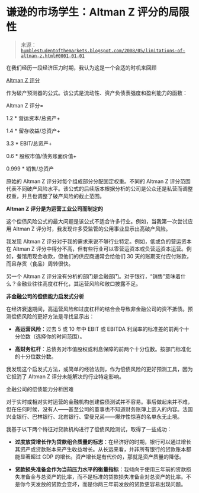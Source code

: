 <!--yml

类别：未分类

日期：2024-05-18 01:10:35

-->

# 谦逊的市场学生：Altman Z 评分的局限性

> 来源：[`humblestudentofthemarkets.blogspot.com/2008/05/limitations-of-altman-z.html#0001-01-01`](https://humblestudentofthemarkets.blogspot.com/2008/05/limitations-of-altman-z.html#0001-01-01)

在我们经历一段经济压力时期，我认为这是一个合适的时机来回顾

[Altman Z 评分](http://en.wikipedia.org/wiki/Z-Score_Financial_Analysis_Tool)

作为破产预测器的公式。该公式是流动性、资产负债表强度和盈利能力的函数：

Altman Z 评分=

1.2 * 营运资本/总资产+

1.4 * 留存收益/总资产+

3.3 * EBIT/总资产+

0.6 * 股权市值/债务账面价值+

0.999 * 销售/总资产

原始的 Altman Z 评分对每个组成部分分配固定权重。不同的 Altman Z 评分范围代表不同破产风险水平。该公式的后续版本根据分析的公司是公众还是私营而调整权重，并且也调整了破产风险的截止范围。

**Altman Z 评分是为运营工业公司而制定的**

这个偿债风险公式的最大问题是该公式不适合许多行业。例如，当我第一次尝试应用 Altman Z 评分时，我发现许多受监管的公用事业显示出高破产风险。

我发现 Altman Z 评分对于我的需求来说不够行业特定。例如，低或负的营运资本在 Altman Z 评分中得分不高，但有些行业可以零营运资本或负营运资本运营。例如，餐馆用现金收款，但他们的供应商通常会给他们 30 天的账期支付应付账款，而且存货（食品）周转很快。

另一个 Altman Z 评分没有分析的部门是金融部门。对于银行，“销售”意味着什么？金融业往往高度杠杆化，其运营风险和敞口披露不足。

**非金融公司的偿债能力启发式分析**

在经济衰退期间，高运营风险和过度杠杆的结合会导致非金融公司的资不抵债。预测偿债风险的更好方法是寻找显示出：

+   **高运营风险**：过去 5 或 10 年中 EBIT 或 EBITDA 利润率的标准差的前两个十分位数（选择你的时间范围）。

+   **高财务杠杆**：总债务对市值股权或利息保障的前两个十分位数。按部门标准化的十分位数分数。

我发现这个启发式方法，或简单的经验法则，作为偿债风险的更好预测工具，因为它抵消了 Altman Z 评分未能解决的行业特定影响。

金融公司的偿债能力分析困难

对于实时或相对实时运营的金融机构创建偿债测试并不容易。事后做起来并不难，但在任何时候，没有人——甚至公司的董事也不知道财务账簿上嵌入的内容。法国兴业银行、巴林银行、北岩银行、雷曼兄弟——爆炸性惊喜的名单永无止境。

我基于以下两个特征对贷款机构进行了偿债风险测试，取得了一些成功：

+   **过度放贷增长作为贷款组合质量的标志**：在经济好的时期，银行可以通过增长其资产或贷款账本来产生收益增长。从长远来看，并非所有银行的贷款账本都能显著超过 GDP 的增长。资产增长是有代价的，那就是资产质量的降低。

+   **贷款损失准备金作为当前压力水平的衡量指标**：我倾向于使用三年前的贷款损失准备金与总资产的比率，而不是标准的贷款损失准备金对总资产的比率。不是你今天发放的贷款会变坏，而是你两三年前发放的贷款更容易出现问题。

